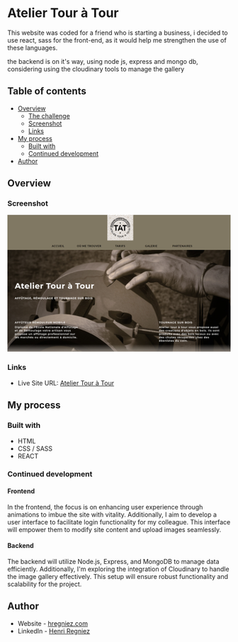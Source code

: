 # Atelier Tour à Tour

This website was coded for a friend who is starting a business, i decided to use react, sass for the front-end, as it would help me strengthen the use of these languages.

the backend is on it's way, using node js, express and mongo db, considering using the cloudinary tools to manage the gallery

## Table of contents

- [Overview](#overview)
  - [The challenge](#the-challenge)
  - [Screenshot](#screenshot)
  - [Links](#links)
- [My process](#my-process)
  - [Built with](#built-with)
  - [Continued development](#continued-development)
- [Author](#author)

## Overview

### Screenshot

![](./screenshot.jpg)


### Links

- Live Site URL: [Atelier Tour à Tour](https://www.ateliertouratour.fr)

## My process

### Built with

- HTML
- CSS / SASS
- REACT


### Continued development

#### Frontend

In the frontend, the focus is on enhancing user experience through animations to imbue the site with vitality. Additionally, I aim to develop a user interface to facilitate login functionality for my colleague. This interface will empower them to modify site content and upload images seamlessly.

#### Backend

The backend will utilize Node.js, Express, and MongoDB to manage data efficiently. Additionally, I'm exploring the integration of Cloudinary to handle the image gallery effectively. This setup will ensure robust functionality and scalability for the project.


## Author

- Website - [hregniez.com](https://www.hregniez.com)
- LinkedIn - [Henri Regniez](https://www.linkedin.com/in/henri-regniez/)


